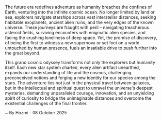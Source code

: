 
The future era redefines adventure as humanity breaches the confines of Earth, venturing into the infinite cosmic ocean. No longer limited by land or sea, explorers navigate starships across vast interstellar distances, seeking habitable exoplanets, ancient alien ruins, and the very edges of the known universe. These journeys are fraught with peril – navigating treacherous asteroid fields, surviving encounters with enigmatic alien species, and facing the crushing loneliness of deep space. Yet, the promise of discovery, of being the first to witness a new supernova or set foot on a world untouched by human presence, fuels an insatiable drive to push further into the great beyond.

This grand cosmic odyssey transforms not only the explorers but humanity itself. Each new star system charted, every alien artifact unearthed, expands our understanding of life and the cosmos, challenging preconceived notions and forging a new identity for our species among the stars. The adventure lies not just in the physical travel between galaxies, but in the intellectual and spiritual quest to unravel the universe's deepest mysteries, demanding unparalleled courage, innovation, and an unyielding spirit of curiosity to bridge the unimaginable distances and overcome the existential challenges of the final frontier.

~ By Hozmi - 08 October 2025
